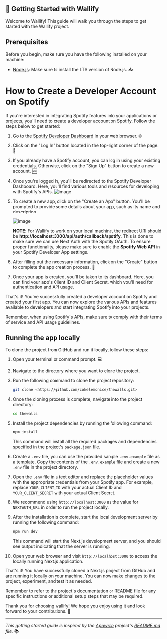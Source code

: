 
## 🚀 **Getting Started with Wallify**

Welcome to Wallify! This guide will walk you through the steps to get started with the Wallify project.

## Prerequisites

Before you begin, make sure you have the following installed on your machine:

- [Node.js](https://nodejs.org/en/download/): Make sure to install the LTS version of Node.js. 📥

# How to Create a Developer Account on Spotify

If you're interested in integrating Spotify features into your applications or projects, you'll need to create a developer account on Spotify. Follow the steps below to get started:

1. Go to the [Spotify Developer Dashboard](https://developer.spotify.com/) in your web browser. 🌐
2. Click on the "Log In" button located in the top-right corner of the page. 🔐
3. If you already have a Spotify account, you can log in using your existing credentials. Otherwise, click on the "Sign Up" button to create a new account. 🆕
4. Once you're logged in, you'll be redirected to the Spotify Developer Dashboard. Here, you'll find various tools and resources for developing with Spotify's APIs.
    ![image](https://github.com/cokelemonice/thewalls/assets/58532371/7ed06bc3-ba81-4866-9dbd-7488829bba8c)

    
5. To create a new app, click on the "Create an App" button. You'll be prompted to provide some details about your app, such as its name and description.
    
    ![image](https://github.com/cokelemonice/thewalls/assets/58532371/86b3d597-17ee-43d0-80d5-b769b46ac840)

    
    **NOTE**: For Wallify to work on your local machine, the redirect URI should be **http://localhost:3000/api/auth/callback/spotify**. This is done to make sure we can use Next Auth with the Spotify OAuth. To ensure proper functionality, please make sure to enable the **Spotify Web API** in your Spotify Developer App settings.
    
6. After filling out the necessary information, click on the "Create" button to complete the app creation process. 🚀
7. Once your app is created, you'll be taken to its dashboard. Here, you can find your app's Client ID and Client Secret, which you'll need for authentication and API usage.

That's it! You've successfully created a developer account on Spotify and created your first app. You can now explore the various APIs and features available to developers and start integrating Spotify into your projects.

Remember, when using Spotify's APIs, make sure to comply with their terms of service and API usage guidelines.

## Running the app locally

To clone the project from GitHub and run it locally, follow these steps:

1. Open your terminal or command prompt. 💻
2. Navigate to the directory where you want to clone the project.
3. Run the following command to clone the project repository:
    
    ```bash
    git clone <https://github.com/cokelemonice/thewalls.git>
    
    ```
    
4. Once the cloning process is complete, navigate into the project directory:
    
    ```bash
    cd thewalls
    
    ```
    
5. Install the project dependencies by running the following command:
    
    ```bash
    npm install
    
    ```
    
    This command will install all the required packages and dependencies specified in the project's `package.json` file.
    
6. Create a `.env` file, you can use the provided sample `.env.example` file as a template. Copy the contents of the `.env.example` file and create a new `.env` file in the project directory.
7. Open the `.env` file in a text editor and replace the placeholder values with the appropriate credentials from your Spotify app. For example, replace `YOUR_CLIENT_ID` with your actual Client ID and `YOUR_CLIENT_SECRET` with your actual Client Secret.
8. We recommend using `http://localhost:3000` as the value for `NEXTAUTH_URL` in order to run the project locally.
9. After the installation is complete, start the local development server by running the following command:
    
    ```bash
    npm run dev
    
    ```
    
    This command will start the Next.js development server, and you should see output indicating that the server is running.
    
10. Open your web browser and visit `http://localhost:3000` to access the locally running Next.js application.

That's it! You have successfully cloned a Next.js project from GitHub and are running it locally on your machine. You can now make changes to the project, experiment, and test it as needed.

Remember to refer to the project's documentation or README file for any specific instructions or additional setup steps that may be required.

Thank you for choosing wallify! We hope you enjoy using it and look forward to your contributions. 🎉

---

*This getting started guide is inspired by the [Appwrite](https://github.com/appwrite/appwrite) project's [README.md](http://readme.md/) file.* 📚
